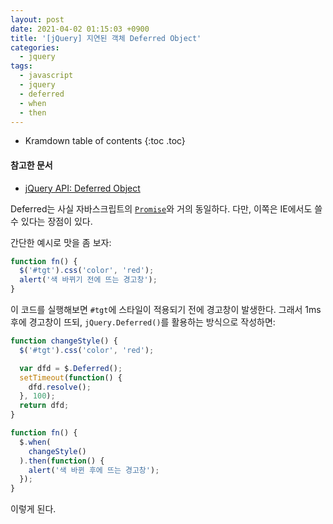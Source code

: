 ```yaml
---
layout: post
date: 2021-04-02 01:15:03 +0900
title: '[jQuery] 지연된 객체 Deferred Object'
categories:
  - jquery
tags:
  - javascript
  - jquery
  - deferred
  - when
  - then
---
```


* Kramdown table of contents
{:toc .toc}

#### 참고한 문서

- [jQuery API: Deferred Object](https://api.jquery.com/category/deferred-object/)

Deferred는 사실 자바스크립트의 [`Promise`](https://developer.mozilla.org/en-US/docs/Web/JavaScript/Reference/Global_Objects/Promise)와 거의 동일하다. 다만, 이쪽은 IE에서도 쓸 수 있다는 장점이 있다.

간단한 예시로 맛을 좀 보자:

```js
function fn() {
  $('#tgt').css('color', 'red');
  alert('색 바뀌기 전에 뜨는 경고창');
}
```

이 코드를 실행해보면 `#tgt`에 스타일이 적용되기 전에 경고창이 발생한다. 그래서 1ms 후에 경고창이 뜨되, `jQuery.Deferred()`를 활용하는 방식으로 작성하면:

```js
function changeStyle() {
  $('#tgt').css('color', 'red');

  var dfd = $.Deferred();
  setTimeout(function() {
    dfd.resolve();
  }, 100);
  return dfd;
}

function fn() {
  $.when(
    changeStyle()
  ).then(function() {
    alert('색 바뀐 후에 뜨는 경고창');
  });
}
```

이렇게 된다.
